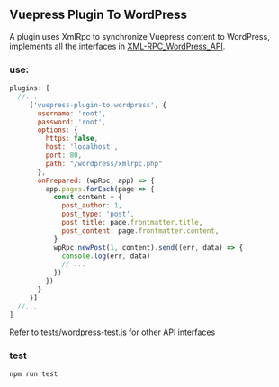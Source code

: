 ## Vuepress Plugin To WordPress

A plugin uses XmlRpc to synchronize Vuepress content to
WordPress, implements all the interfaces in [XML-RPC_WordPress_API](http://codex.wordpress.org/XML-RPC_WordPress_API).

### use:

```js
plugins: [
  //...
     ['vuepress-plugin-to-wordpress', {
       username: 'root',
       password: 'root',
       options: {
         https: false,
         host: 'localhost',
         port: 80,
         path: "/wordpress/xmlrpc.php"
       },
       onPrepared: (wpRpc, app) => {
         app.pages.forEach(page => {
           const content = {
             post_author: 1,
             post_type: 'post',
             post_title: page.frontmatter.title,
             post_content: page.frontmatter.content,
           }
           wpRpc.newPost(1, content).send((err, data) => {
             console.log(err, data)
             // ...
           })
         })
       }
     }]
  //...
]
```

Refer to tests/wordpress-test.js for other API interfaces

### test

```shell
npm run test
```